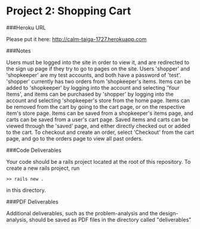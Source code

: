 Project 2: Shopping Cart
========================

###Heroku URL

Please put it here: http://calm-taiga-1727.herokuapp.com

###Notes

Users must be logged into the site in order to view it, and are redirected to the sign up page if they try to go to pages on the site. Users 'shopper' and 'shopkeeper' are my test accounts, and both have a password of 'test'. 'shopper' currently has two orders from 'shopkeeper's items. Items can be added to 'shopkeeper' by logging into the account and selecting 'Your Items', and items can be purchased by 'shopper' by logging into the account and selecting 'shopkeeper's store from the home page. Items can be removed from the cart by going to the cart page, or on the respective item's store page. Items can be saved from a shopkeeper's items page, and carts can be saved from a user's cart page. Saved items and carts can be viewed through the 'saved' page, and either directly checked out or added to the cart. To checkout and create an order, select 'Checkout' from the cart page, and go to the orders page to view all past orders.


###Code Deliverables

Your code should be a rails project located at the root of this repository. To
create a new rails project, run

    >> rails new .

in this directory.


###PDF Deliverables

Additional deliverables, such as the problem-analysis and the design-analysis, should
be saved as PDF files in the directory called "deliverables"
